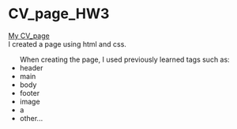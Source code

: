 # CV_page_HW3
[My CV_page](https://leonidzhukovets.github.io/CV_page_HW3_4/)
<br>
I created a page using html and css.
<ul>When creating the page, I used previously learned tags such as:
<li>header
<li>main
<li>body
<li>footer
<li>image
<li>a
<li>other...
  </ul>
